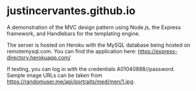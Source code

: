 # justincervantes.github.io
A demonstration of the MVC design pattern using Node.js, the Express framework, and Handlebars for the templating engine.

The server is hosted on Heroku with the MySQL database being hosted on remotemysql.com. 
You can find the application here: https://express-directory.herokuapp.com/

If testing, you can log in with the credentials A01040888//password. Sample image URLs can be taken from https://randomuser.me/api/portraits/med/men/1.jpg.
